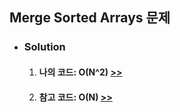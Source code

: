 ## Merge Sorted Arrays 문제

- ### Solution
  1. #### 나의 코드: O(N^2) [>>](solution.js)
  2. #### 참고 코드: O(N) [>>](ref.js)
